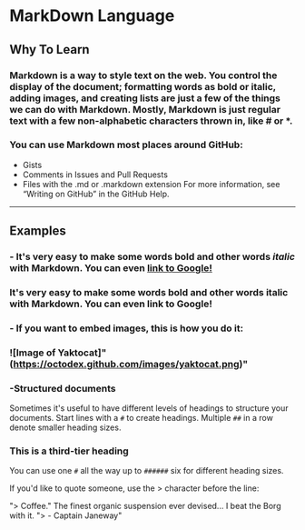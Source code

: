 # MarkDown Language 
## Why To Learn 
### Markdown is a way to style text on the web. You control the display of the document; formatting words as bold or italic, adding images, and creating lists are just a few of the things we can do with Markdown. Mostly, Markdown is just regular text with a few non-alphabetic characters thrown in, like # or *.

### You can use Markdown most places around GitHub:

- Gists 
- Comments in Issues and Pull Requests
- Files with the .md or .markdown extension
For more information, see “Writing on GitHub” in the GitHub Help.
----

## Examples
### - It's very easy to make some words **bold** and other words *italic* with Markdown. You can even [link to Google!](http://google.com)
### It's very easy to make some words bold and other words italic with Markdown. You can even link to Google!

### - If you want to embed images, this is how you do it:

### ![Image of Yaktocat]"(https://octodex.github.com/images/yaktocat.png)"


### -Structured documents

Sometimes it's useful to have different levels of headings to structure your documents. Start lines with a `#` to create headings. Multiple `##` in a row denote smaller heading sizes.

### This is a third-tier heading

You can use one `#` all the way up to `######` six for different heading sizes.

If you'd like to quote someone, use the > character before the line:

"> Coffee."  The finest organic suspension ever devised... I beat the Borg with it.
"> - Captain Janeway"